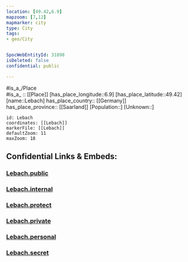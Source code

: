 ```yaml
---
location: [49.42,6.9] 
mapzoom: [7,12] 
mapmarker: city 
type: City
tags:
- geo/City


SpocWebEntityId: 31898
isDeleted: false
confidential: public

---
```

#is_a_/Place  
#is_a_ :: [[Place]] 
[has_place_longitude::6.9] 
[has_place_latitude::49.42] 
[name::Lebach] 
has_place_country:: [[Germany]]  
has_place_province:: [[Saarland]] 
[Population::] 
[Unknown::] 


```leaflet
id: Lebach
coordinates: [[Lebach]] 
markerFile: [[Lebach]] 
defaultZoom: 11 
maxZoom: 18
```


## Confidential Links & Embeds: 

### [Lebach.public](/_public/\Earth\Continent\Europe\Europe~Central\Germany\Germany~West\Saarland\counties~Saarland\Saarlouis\cities~SaarlouisLebach.public.md) 

### [Lebach.internal](/_internal/\Earth\Continent\Europe\Europe~Central\Germany\Germany~West\Saarland\counties~Saarland\Saarlouis\cities~SaarlouisLebach.internal.md) 

### [Lebach.protect](/_protect/\Earth\Continent\Europe\Europe~Central\Germany\Germany~West\Saarland\counties~Saarland\Saarlouis\cities~SaarlouisLebach.protect.md) 

### [Lebach.private](/_private/\Earth\Continent\Europe\Europe~Central\Germany\Germany~West\Saarland\counties~Saarland\Saarlouis\cities~SaarlouisLebach.private.md) 

### [Lebach.personal](/_personal/\Earth\Continent\Europe\Europe~Central\Germany\Germany~West\Saarland\counties~Saarland\Saarlouis\cities~SaarlouisLebach.personal.md) 

### [Lebach.secret](/_secret/\Earth\Continent\Europe\Europe~Central\Germany\Germany~West\Saarland\counties~Saarland\Saarlouis\cities~SaarlouisLebach.secret.md)

